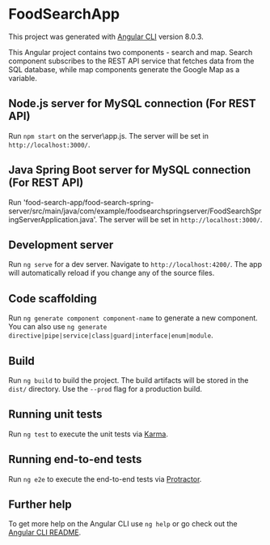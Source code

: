 # FoodSearchApp

This project was generated with [Angular CLI](https://github.com/angular/angular-cli) version 8.0.3.

This Angular project contains two components - search and map.  Search component subscribes to the REST API service that fetches data from the SQL database, while map components generate the Google Map as a variable.

## Node.js server for MySQL connection (For REST API)

Run `npm start` on the server\app.js.  The server will be set in `http://localhost:3000/`.

## Java Spring Boot server for MySQL connection (For REST API)

Run 'food-search-app/food-search-spring-server/src/main/java/com/example/foodsearchspringserver/FoodSearchSpringServerApplication.java'.  The server will be set in `http://localhost:3000/`.

## Development server

Run `ng serve` for a dev server. Navigate to `http://localhost:4200/`. The app will automatically reload if you change any of the source files.

## Code scaffolding

Run `ng generate component component-name` to generate a new component. You can also use `ng generate directive|pipe|service|class|guard|interface|enum|module`.

## Build

Run `ng build` to build the project. The build artifacts will be stored in the `dist/` directory. Use the `--prod` flag for a production build.

## Running unit tests

Run `ng test` to execute the unit tests via [Karma](https://karma-runner.github.io).

## Running end-to-end tests

Run `ng e2e` to execute the end-to-end tests via [Protractor](http://www.protractortest.org/).

## Further help

To get more help on the Angular CLI use `ng help` or go check out the [Angular CLI README](https://github.com/angular/angular-cli/blob/master/README.md).
